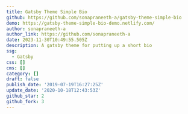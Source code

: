 ```yaml
---
title: Gatsby Theme Simple Bio
github: https://github.com/sonapraneeth-a/gatsby-theme-simple-bio
demo: https://gatsby-theme-simple-bio-demo.netlify.com/
author: sonapraneeth-a
author_link: https://github.com/sonapraneeth-a
date: 2023-11-30T10:49:55.505Z
description: A gatsby theme for putting up a short bio
ssg:
  - Gatsby
css: []
cms: []
category: []
draft: false
publish_date: '2019-07-19T16:27:25Z'
update_date: '2020-10-18T12:43:53Z'
github_star: 2
github_fork: 3
---
```

